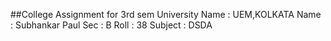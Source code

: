 ##College Assignment for 3rd sem
  University Name : UEM,KOLKATA
  Name            : Subhankar Paul
  Sec             : B 
  Roll            : 38
  Subject         : DSDA
